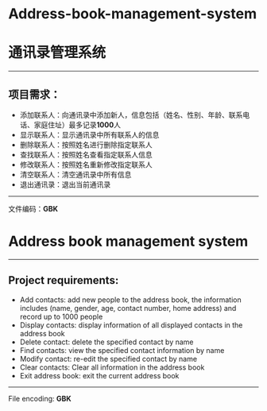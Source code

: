 # Address-book-management-system
通讯录管理系统
====
***
项目需求：
---
+ 添加联系人：向通讯录中添加新人，信息包括（姓名、性别、年龄、联系电话、家庭住址）最多记录**1000**人
+ 显示联系人：显示通讯录中所有联系人的信息
+ 删除联系人：按照姓名进行删除指定联系人
+ 查找联系人：按照姓名查看指定联系人信息
+ 修改联系人：按照姓名重新修改指定联系人
+ 清空联系人：清空通讯录中所有信息
+ 退出通讯录：退出当前通讯录
***
文件编码：**GBK**

Address book management system
===
***
Project requirements:
---
+ Add contacts: add new people to the address book, the information includes (name, gender, age, contact number, home address) and record up to 1000 people
+ Display contacts: display information of all displayed contacts in the address book
+ Delete contact: delete the specified contact by name
+ Find contacts: view the specified contact information by name
+ Modify contact: re-edit the specified contact by name
+ Clear contacts: Clear all information in the address book
+ Exit address book: exit the current address book
***
File encoding: **GBK**